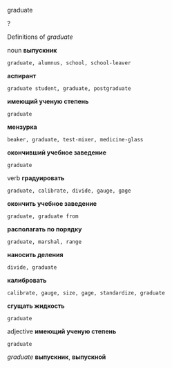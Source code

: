 graduate

?


Definitions of _graduate_

noun
**выпускник**

    graduate, alumnus, school, school-leaver
**аспирант**

    graduate student, graduate, postgraduate
**имеющий ученую степень**

    graduate
**мензурка**

    beaker, graduate, test-mixer, medicine-glass
**окончивший учебное заведение**

    graduate

verb
**градуировать**

    graduate, calibrate, divide, gauge, gage
**окончить учебное заведение**

    graduate, graduate from
**располагать по порядку**

    graduate, marshal, range
**наносить деления**

    divide, graduate
**калибровать**

    calibrate, gauge, size, gage, standardize, graduate
**сгущать жидкость**

    graduate

adjective
**имеющий ученую степень**

    graduate

_graduate_
**выпускник**, **выпускной**